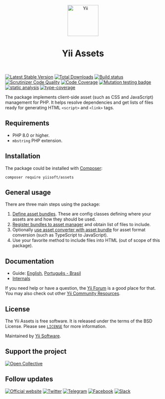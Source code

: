 <p align="center">
    <a href="https://github.com/yiisoft" target="_blank">
        <img src="https://yiisoft.github.io/docs/images/yii_logo.svg" height="100px" alt="Yii">
    </a>
    <h1 align="center">Yii Assets</h1>
    <br>
</p>

[![Latest Stable Version](https://poser.pugx.org/yiisoft/assets/v)](https://packagist.org/packages/yiisoft/assets)
[![Total Downloads](https://poser.pugx.org/yiisoft/assets/downloads)](https://packagist.org/packages/yiisoft/assets)
[![Build status](https://github.com/yiisoft/assets/actions/workflows/build.yml/badge.svg)](https://github.com/yiisoft/assets/actions/workflows/build.yml)
[![Scrutinizer Code Quality](https://scrutinizer-ci.com/g/yiisoft/assets/badges/quality-score.png?b=master)](https://scrutinizer-ci.com/g/yiisoft/assets/?branch=master)
[![Code Coverage](https://scrutinizer-ci.com/g/yiisoft/assets/badges/coverage.png?b=master)](https://scrutinizer-ci.com/g/yiisoft/assets/?branch=master)
[![Mutation testing badge](https://img.shields.io/endpoint?style=flat&url=https%3A%2F%2Fbadge-api.stryker-mutator.io%2Fgithub.com%2Fyiisoft%2Fassets%2Fmaster)](https://dashboard.stryker-mutator.io/reports/github.com/yiisoft/assets/master)
[![static analysis](https://github.com/yiisoft/assets/workflows/static%20analysis/badge.svg)](https://github.com/yiisoft/assets/actions?query=workflow%3A%22static+analysis%22)
[![type-coverage](https://shepherd.dev/github/yiisoft/assets/coverage.svg)](https://shepherd.dev/github/yiisoft/assets)

The package implements client-side asset (such as CSS and JavaScript) management for PHP.
It helps resolve dependencies and get lists of files ready for generating HTML `<script>` and `<link>` tags.

## Requirements

- PHP 8.0 or higher.
- `mbstring` PHP extension.

## Installation

The package could be installed with [Composer](https://getcomposer.org):

```shell
composer require yiisoft/assets
```

## General usage

There are three main steps using the package:

1. [Define asset bundles](docs/guide/en/asset-bundles.md). These are config classes defining where your assets
   are and how they should be used.
2. [Register bundles to asset manager](docs/guide/en/asset-manager.md) and obtain list of files to include.
3. Optionally [use asset converter with asset bundle](docs/guide/en/asset-converter.md) for asset format conversion
   (such as TypeScript to JavaScript).
4. Use your favorite method to include files into HTML (out of scope of this package).

## Documentation

- Guide: [English](docs/guide/en/README.md), [Português - Brasil](docs/guide/pt-BR/README.md)
- [Internals](docs/internals.md)

If you need help or have a question, the [Yii Forum](https://forum.yiiframework.com/c/yii-3-0/63) is a good place for that.
You may also check out other [Yii Community Resources](https://www.yiiframework.com/community).

## License

The Yii Assets is free software. It is released under the terms of the BSD License.
Please see [`LICENSE`](./LICENSE.md) for more information.

Maintained by [Yii Software](https://www.yiiframework.com/).

## Support the project

[![Open Collective](https://img.shields.io/badge/Open%20Collective-sponsor-7eadf1?logo=open%20collective&logoColor=7eadf1&labelColor=555555)](https://opencollective.com/yiisoft)

## Follow updates

[![Official website](https://img.shields.io/badge/Powered_by-Yii_Framework-green.svg?style=flat)](https://www.yiiframework.com/)
[![Twitter](https://img.shields.io/badge/twitter-follow-1DA1F2?logo=twitter&logoColor=1DA1F2&labelColor=555555?style=flat)](https://twitter.com/yiiframework)
[![Telegram](https://img.shields.io/badge/telegram-join-1DA1F2?style=flat&logo=telegram)](https://t.me/yii3en)
[![Facebook](https://img.shields.io/badge/facebook-join-1DA1F2?style=flat&logo=facebook&logoColor=ffffff)](https://www.facebook.com/groups/yiitalk)
[![Slack](https://img.shields.io/badge/slack-join-1DA1F2?style=flat&logo=slack)](https://yiiframework.com/go/slack)
